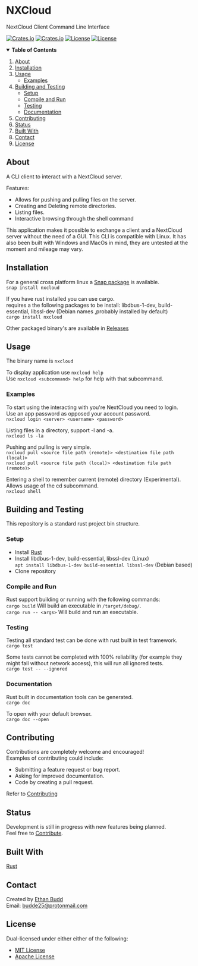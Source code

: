 <!-- Title -->
# NXCloud

<!-- Subtitle-->
NextCloud Client Command Line Interface

<!-- Shields -->
<!-- TODO add GitHub actions -->
[![Crates.io](https://flat.badgen.net/crates/v/nxcloud)](https://crates.io/crates/nxcloud)
[![Crates.io](https://flat.badgen.net/crates/d/nxcloud)](https://crates.io/crates/nxcloud)
[![License](https://flat.badgen.net/badge/license/MIT/blue)](LICENSE-MIT)
[![License](https://flat.badgen.net/badge/license/APACHE/blue)](LICENSE-APACHE)


<!-- Table of Contents -->
<details open="false">
  <summary><strong>Table of Contents</strong></summary>
  <ol>
    <li><a href="#about">About</a></li>
    <li><a href="#installation">Installation</a></li>
    <li>
      <a href="#usage">Usage</a>
      <ul>
        <li><a href="#examples">Examples</a></li>
      </ul>
    </li>
    <li>
      <a href="#building-and-testing">Building and Testing</a>
        <ul>
          <li><a href="#setup">Setup</a></li>
          <li><a href="#compile-and-run">Compile and Run</a></li>
          <li><a href="#testing">Testing</a></li>
          <li><a href="#documentation">Documentation</a></li>
        </ul>
    </li>
    <li><a href="#contributing">Contributing</a></li>
    <li><a href="#status">Status</a></li>
    <li><a href="#built-with">Built With</a></li>
    <li><a href="#contact">Contact</a></li>
    <li><a href="#license">License</a></li>
  </ol>
</details>

<!-- Info -->
## About

<!-- Image/GIF -->

A CLI client to interact with a NextCloud server.  

Features:  
* Allows for pushing and pulling files on the server.
* Creating and Deleting remote directories.
* Listing files.
* Interactive browsing through the shell command

This application makes it possible to exchange a client and a NextCloud server without the need of a GUI. This CLI is compatible with Linux. It has also been built with Windows and MacOs in mind, they are untested at the moment and mileage may vary.

<!-- Installation -->
## Installation

For a general cross platform linux a [Snap package](https://snapcraft.io/nxcloud) is available.  
`snap install nxcloud`  
  
If you have rust installed you can use cargo.  
requires a the following packages to be install:
libdbus-1-dev, build-essential, libssl-dev (Debian names ,probably installed by default)  
`cargo install nxcloud`   
  
Other packaged binary's are available in [Releases](https://github.com/budde25/nextcloud-client-cli/releases)  

<!-- Usage -->
## Usage

The binary name is `nxcloud`  

To display application use `nxcloud help`  
Use `nxcloud <subcommand> help` for help with that subcommand.  

<!-- Examples -->
### Examples
To start using the interacting with you're NextCloud you need to login.  
Use an app password as opposed your account password.  
`nxcloud login <server> <username> <password>`

Listing files in a directory, support -l and -a.  
`nxcloud ls -la`

Pushing and pulling is very simple.  
`nxcloud pull <source file path (remote)> <destination file path (local)>`  
`nxcloud pull <source file path (local)> <destination file path (remote)>`  

Entering a shell to remember current (remote) directory (Experimental).  
Allows usage of the cd subcommand.  
`nxcloud shell`  

<!-- Building and Testing -->
## Building and Testing

This repository is a standard rust project bin structure.  

<!-- Setup -->
### Setup

* Install [Rust](https://www.rust-lang.org/tools/install)  
* Install libdbus-1-dev, build-essential, libssl-dev (Linux) <br> `apt install libdbus-1-dev build-essential libssl-dev` (Debian based)
* Clone repository

<!-- Compile and Run -->
### Compile and Run

Rust support building or running with the following commands:  
`cargo build` Will build an executable in `/target/debug/`.  
`cargo run -- <args>` Will build and run an executable.    

<!-- Testing -->
### Testing

Testing all standard test can be done with rust built in test framework.  
`cargo test`

Some tests cannot be completed with 100% reliability (for example they might fail without network access), this will run all ignored tests.  
`cargo test -- --ignored`

<!-- Docs -->
### Documentation

Rust built in documentation tools can be generated.  
`cargo doc`

To open with your default browser.  
`cargo doc --open`

<!-- Contributing -->
## Contributing

Contributions are completely welcome and encouraged!  
Examples of contributing could include: 

* Submitting a feature request or bug report.  
* Asking for improved documentation.  
* Code by creating a pull request.  

Refer to [Contributing](CONTRIBUTING.md)

<!-- Development Status -->
## Status

Development is still in progress with new features being planned.  
Feel free to [Contribute](#Contributing).

<!-- Technologies -->
## Built With

[Rust](https://www.rust-lang.org/)

<!-- Contact Info -->
## Contact

Created by [Ethan Budd](https://github.com/budde25)  
Email: [budde25@protonmail.com](mailto:budde25@protonmail.com)  

<!-- License -->
## License

Dual-licensed under either either of the following:
* [MIT License](LICENSE-MIT)
* [Apache License](LICENSE-APACHE)
